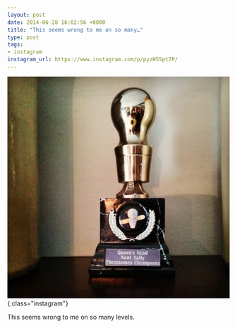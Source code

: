 ```yaml
---
layout: post
date: 2014-06-28 16:02:56 +0000
title: "This seems wrong to me on so many…"
type: post
tags:
- instagram
instagram_url: https://www.instagram.com/p/pyzH5Spt7P/
---
```


![Instagram - pyzH5Spt7P](/assets/pyzH5Spt7P.jpg){:class="instagram"}

This seems wrong to me on so many levels.
